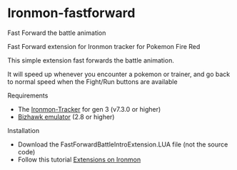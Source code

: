# Ironmon-fastforward
Fast Forward the battle animation 

Fast Forward extension for Ironmon tracker for Pokemon Fire Red

This simple extension fast forwards the battle animation.

It will speed up whenever you encounter a pokemon or trainer, and go back to normal speed when the Fight/Run buttons are available


Requirements

- The [Ironmon-Tracker](https://github.com/besteon/Ironmon-Tracker/releases/latest) for gen 3 (v7.3.0 or higher)
- [Bizhawk emulator](https://github.com/TASEmulators/BizHawk/releases) (2.8 or higher)

Installation

- Download the FastForwardBattleIntroExtension.LUA file (not the source code)
- Follow this tutorial [Extensions on Ironmon](https://github.com/besteon/Ironmon-Tracker/wiki/Tracker-Add-ons#custom-code-extensions)


